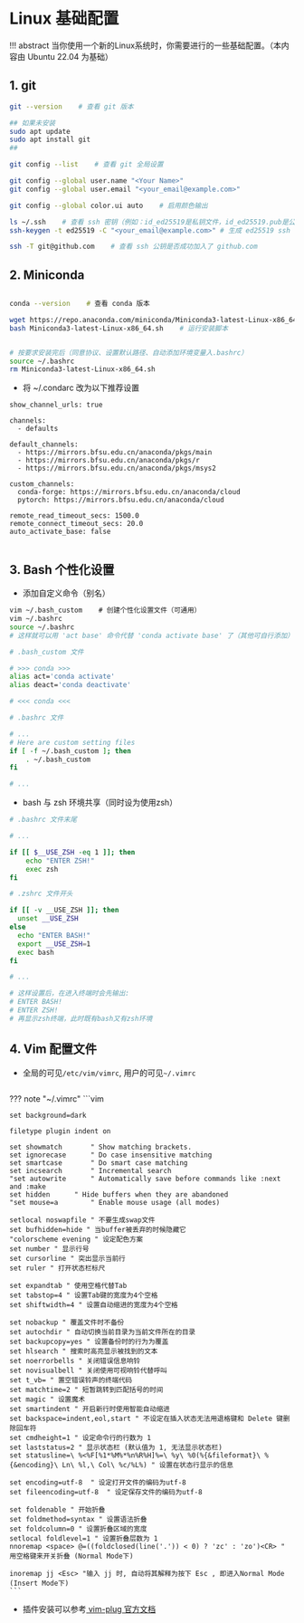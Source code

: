 # Linux 基础配置

!!! abstract
    当你使用一个新的Linux系统时，你需要进行的一些基础配置。（本内容由 Ubuntu 22.04 为基础）

## 1. git

```bash
git --version    # 查看 git 版本

## 如果未安装
sudo apt update
sudo apt install git
##

git config --list    # 查看 git 全局设置

git config --global user.name "<Your Name>"
git config --global user.email "<your_email@example.com>"

git config --global color.ui auto    # 启用颜色输出

ls ~/.ssh    # 查看 ssh 密钥（例如：id_ed25519是私钥文件，id_ed25519.pub是公钥文件，可能有其他类型，如果没有需要自行创建...）
ssh-keygen -t ed25519 -C "<your_email@example.com>" # 生成 ed25519 ssh 密钥

ssh -T git@github.com    # 查看 ssh 公钥是否成功加入了 github.com

```



## 2. Miniconda

```bash

conda --version    # 查看 conda 版本

wget https://repo.anaconda.com/miniconda/Miniconda3-latest-Linux-x86_64.sh    # 下载最新版本的 Miniconda 安装脚本
bash Miniconda3-latest-Linux-x86_64.sh    # 运行安装脚本


# 按要求安装完后（同意协议、设置默认路径、自动添加环境变量入.bashrc）
source ~/.bashrc
rm Miniconda3-latest-Linux-x86_64.sh
```

- 将 ~/.condarc 改为以下推荐设置

```
show_channel_urls: true

channels:
  - defaults

default_channels:
  - https://mirrors.bfsu.edu.cn/anaconda/pkgs/main
  - https://mirrors.bfsu.edu.cn/anaconda/pkgs/r
  - https://mirrors.bfsu.edu.cn/anaconda/pkgs/msys2

custom_channels:
  conda-forge: https://mirrors.bfsu.edu.cn/anaconda/cloud
  pytorch: https://mirrors.bfsu.edu.cn/anaconda/cloud

remote_read_timeout_secs: 1500.0
remote_connect_timeout_secs: 20.0
auto_activate_base: false


```



## 3. Bash 个性化设置

- 添加自定义命令（别名）

```bash
vim ~/.bash_custom    # 创建个性化设置文件（可通用）
vim ~/.bashrc
source ~/.bashrc
# 这样就可以用 'act base' 命令代替 'conda activate base' 了（其他可自行添加）
```

```bash
# .bash_custom 文件

# >>> conda >>>
alias act='conda activate'
alias deact='conda deactivate'

# <<< conda <<<


```

```bash
# .bashrc 文件

# ...
# Here are custom setting files
if [ -f ~/.bash_custom ]; then
	. ~/.bash_custom
fi

# ...
```
- bash 与 zsh 环境共享（同时设为使用zsh）
```bash
# .bashrc 文件末尾

# ...

if [[ $__USE_ZSH -eq 1 ]]; then
    echo "ENTER ZSH!"
    exec zsh
fi

```
```bash
# .zshrc 文件开头

if [[ -v __USE_ZSH ]]; then
  unset __USE_ZSH
else
  echo "ENTER BASH!"
  export __USE_ZSH=1
  exec bash
fi

# ...

# 这样设置后，在进入终端时会先输出:
# ENTER BASH!
# ENTER ZSH!
# 再显示zsh终端，此时既有bash又有zsh环境
```


## 4. Vim 配置文件

- 全局的可见`/etc/vim/vimrc`, 用户的可见`~/.vimrc`
    ```
??? note "~/.vimrc"
    ```vim
    
    set background=dark

    filetype plugin indent on

    set showmatch       " Show matching brackets.
    set ignorecase      " Do case insensitive matching
    set smartcase       " Do smart case matching
    set incsearch       " Incremental search
    "set autowrite      " Automatically save before commands like :next and :make
    set hidden      " Hide buffers when they are abandoned
    "set mouse=a        " Enable mouse usage (all modes)

    setlocal noswapfile " 不要生成swap文件
    set bufhidden=hide " 当buffer被丢弃的时候隐藏它
    "colorscheme evening " 设定配色方案
    set number " 显示行号
    set cursorline " 突出显示当前行
    set ruler " 打开状态栏标尺

    set expandtab " 使用空格代替Tab
    set tabstop=4 " 设置Tab键的宽度为4个空格
    set shiftwidth=4 " 设置自动缩进的宽度为4个空格

    set nobackup " 覆盖文件时不备份
    set autochdir " 自动切换当前目录为当前文件所在的目录
    set backupcopy=yes " 设置备份时的行为为覆盖
    set hlsearch " 搜索时高亮显示被找到的文本
    set noerrorbells " 关闭错误信息响铃
    set novisualbell " 关闭使用可视响铃代替呼叫
    set t_vb= " 置空错误铃声的终端代码
    set matchtime=2 " 短暂跳转到匹配括号的时间
    set magic " 设置魔术
    set smartindent " 开启新行时使用智能自动缩进
    set backspace=indent,eol,start " 不设定在插入状态无法用退格键和 Delete 键删除回车符
    set cmdheight=1 " 设定命令行的行数为 1
    set laststatus=2 " 显示状态栏 (默认值为 1, 无法显示状态栏)
    set statusline=\ %<%F[%1*%M%*%n%R%H]%=\ %y\ %0(%{&fileformat}\ %{&encoding}\ Ln\ %l,\ Col\ %c/%L%) " 设置在状态行显示的信息

    set encoding=utf-8  " 设定打开文件的编码为utf-8
    set fileencoding=utf-8  " 设定保存文件的编码为utf-8

    set foldenable " 开始折叠
    set foldmethod=syntax " 设置语法折叠
    set foldcolumn=0 " 设置折叠区域的宽度
    setlocal foldlevel=1 " 设置折叠层数为 1
    nnoremap <space> @=((foldclosed(line('.')) < 0) ? 'zc' : 'zo')<CR> " 用空格键来开关折叠 (Normal Mode下)

    inoremap jj <Esc> "输入 jj 时, 自动将其解释为按下 Esc , 即进入Normal Mode (Insert Mode下)
    ```
  
- 插件安装可以参考[ vim-plug 官方文档](https://github.com/junegunn/vim-plug)




